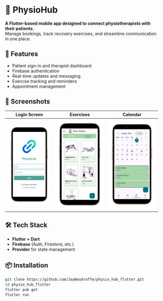 # 🏥 PhysioHub

**A Flutter-based mobile app designed to connect physiotherapists with their patients.**  
Manage bookings, track recovery exercises, and streamline communication in one place.

## 🚀 Features
- Patient sign-in and therapist dashboard
- Firebase authentication
- Real-time updates and messaging
- Exercise tracking and reminders
- Appointment management

## 📸 Screenshots
| Login Screen | Exercises | Calendar |
|--------------|-----------|------------------|
| ![Login](screenshots/login.png) | ![Exercises](screenshots/exercises.png) | ![Calendar](screenshots/calendar.png) |

## 🛠 Tech Stack
- **Flutter + Dart**
- **Firebase** (Auth, Firestore, etc.)
- **Provider** for state management

## 📦 Installation

```bash
git clone https://github.com/JayWoodroffe/physio_hub_flutter.git
cd physio_hub_flutter
flutter pub get
flutter run
